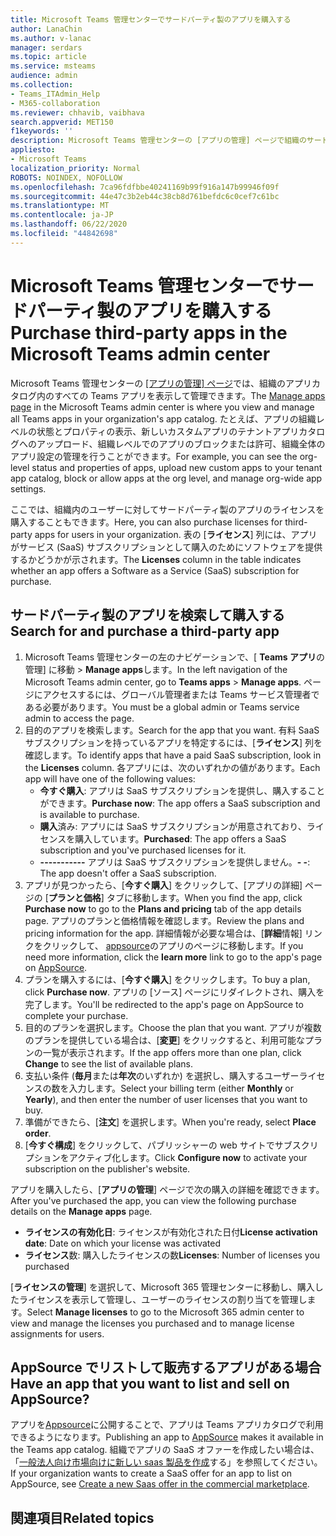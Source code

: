 ```yaml
---
title: Microsoft Teams 管理センターでサードパーティ製のアプリを購入する
author: LanaChin
ms.author: v-lanac
manager: serdars
ms.topic: article
ms.service: msteams
audience: admin
ms.collection:
- Teams_ITAdmin_Help
- M365-collaboration
ms.reviewer: chhavib, vaibhava
search.appverid: MET150
f1keywords: ''
description: Microsoft Teams 管理センターの [アプリの管理] ページで組織のサードパーティ製アプリのライセンスを購入して管理する方法について説明します。
appliesto:
- Microsoft Teams
localization_priority: Normal
ROBOTS: NOINDEX, NOFOLLOW
ms.openlocfilehash: 7ca96fdfbbe40241169b99f916a147b99946f09f
ms.sourcegitcommit: 44e47c3b2eb44c38cb8d761befdc6c0cef7c61bc
ms.translationtype: MT
ms.contentlocale: ja-JP
ms.lasthandoff: 06/22/2020
ms.locfileid: "44842698"
---
```

<a name="purchase-third-party-apps-in-the-microsoft-teams-admin-center"></a><span data-ttu-id="9426f-103">Microsoft Teams 管理センターでサードパーティ製のアプリを購入する</span><span class="sxs-lookup"><span data-stu-id="9426f-103">Purchase third-party apps in the Microsoft Teams admin center</span></span>
======================================================

<span data-ttu-id="9426f-104">Microsoft Teams 管理センターの [[アプリの管理] ページ](manage-apps.md)では、組織のアプリカタログ内のすべての Teams アプリを表示して管理できます。</span><span class="sxs-lookup"><span data-stu-id="9426f-104">The [Manage apps page](manage-apps.md) in the Microsoft Teams admin center is where you view and manage all Teams apps in your organization's app catalog.</span></span> <span data-ttu-id="9426f-105">たとえば、アプリの組織レベルの状態とプロパティの表示、新しいカスタムアプリのテナントアプリカタログへのアップロード、組織レベルでのアプリのブロックまたは許可、組織全体のアプリ設定の管理を行うことができます。</span><span class="sxs-lookup"><span data-stu-id="9426f-105">For example, you can see the org-level status and properties of apps, upload new custom apps to your tenant app catalog, block or allow apps at the org level, and manage org-wide app settings.</span></span>

<span data-ttu-id="9426f-106">ここでは、組織内のユーザーに対してサードパーティ製のアプリのライセンスを購入することもできます。</span><span class="sxs-lookup"><span data-stu-id="9426f-106">Here, you can also purchase licenses for third-party apps for users in your organization.</span></span> <span data-ttu-id="9426f-107">表の [**ライセンス**] 列には、アプリがサービス (SaaS) サブスクリプションとして購入のためにソフトウェアを提供するかどうかが示されます。</span><span class="sxs-lookup"><span data-stu-id="9426f-107">The **Licenses** column in the table indicates whether an app offers a Software as a Service (SaaS) subscription for purchase.</span></span>

## <a name="search-for-and-purchase-a-third-party-app"></a><span data-ttu-id="9426f-108">サードパーティ製のアプリを検索して購入する</span><span class="sxs-lookup"><span data-stu-id="9426f-108">Search for and purchase a third-party app</span></span>

1. <span data-ttu-id="9426f-109">Microsoft Teams 管理センターの左のナビゲーションで、[ **Teams アプリ**の管理] に移動  >  **Manage apps**します。</span><span class="sxs-lookup"><span data-stu-id="9426f-109">In the left navigation of the Microsoft Teams admin center, go to **Teams apps** > **Manage apps**.</span></span> <span data-ttu-id="9426f-110">ページにアクセスするには、グローバル管理者または Teams サービス管理者である必要があります。</span><span class="sxs-lookup"><span data-stu-id="9426f-110">You must be a global admin or Teams service admin to access the page.</span></span>
2. <span data-ttu-id="9426f-111">目的のアプリを検索します。</span><span class="sxs-lookup"><span data-stu-id="9426f-111">Search for the app that you want.</span></span> <span data-ttu-id="9426f-112">有料 SaaS サブスクリプションを持っているアプリを特定するには、[**ライセンス**] 列を確認します。</span><span class="sxs-lookup"><span data-stu-id="9426f-112">To identify apps that have a paid SaaS subscription, look in the **Licenses** column.</span></span> <span data-ttu-id="9426f-113">各アプリには、次のいずれかの値があります。</span><span class="sxs-lookup"><span data-stu-id="9426f-113">Each app will have one of the following values:</span></span>
    - <span data-ttu-id="9426f-114">**今すぐ購入**: アプリは SaaS サブスクリプションを提供し、購入することができます。</span><span class="sxs-lookup"><span data-stu-id="9426f-114">**Purchase now**: The app offers a SaaS subscription and is available to purchase.</span></span>  
    - <span data-ttu-id="9426f-115">**購入**済み: アプリには SaaS サブスクリプションが用意されており、ライセンスを購入しています。</span><span class="sxs-lookup"><span data-stu-id="9426f-115">**Purchased**: The app offers a SaaS subscription and you've purchased licenses for it.</span></span>
    - <span data-ttu-id="9426f-116">**-----------** アプリは SaaS サブスクリプションを提供しません。</span><span class="sxs-lookup"><span data-stu-id="9426f-116">**- -**: The app doesn't offer a SaaS subscription.</span></span>
3. <span data-ttu-id="9426f-117">アプリが見つかったら、[**今すぐ購入**] をクリックして、[アプリの詳細] ページの [**プランと価格**] タブに移動します。</span><span class="sxs-lookup"><span data-stu-id="9426f-117">When you find the app, click **Purchase now** to go to the **Plans and pricing** tab of the app details page.</span></span> <span data-ttu-id="9426f-118">アプリのプランと価格情報を確認します。</span><span class="sxs-lookup"><span data-stu-id="9426f-118">Review the plans and pricing information for the app.</span></span> <span data-ttu-id="9426f-119">詳細情報が必要な場合は、[**詳細**情報] リンクをクリックして、 [appsource](https://appsource.microsoft.com/)のアプリのページに移動します。</span><span class="sxs-lookup"><span data-stu-id="9426f-119">If you need more information, click the **learn more** link to go to the app's page on [AppSource](https://appsource.microsoft.com/).</span></span>  
4. <span data-ttu-id="9426f-120">プランを購入するには、[**今すぐ購入**] をクリックします。</span><span class="sxs-lookup"><span data-stu-id="9426f-120">To buy a plan, click **Purchase now**.</span></span> <span data-ttu-id="9426f-121">アプリの [ソース] ページにリダイレクトされ、購入を完了します。</span><span class="sxs-lookup"><span data-stu-id="9426f-121">You'll be redirected to the app's page on AppSource to complete your purchase.</span></span> 
5. <span data-ttu-id="9426f-122">目的のプランを選択します。</span><span class="sxs-lookup"><span data-stu-id="9426f-122">Choose the plan that you want.</span></span> <span data-ttu-id="9426f-123">アプリが複数のプランを提供している場合は、[**変更**] をクリックすると、利用可能なプランの一覧が表示されます。</span><span class="sxs-lookup"><span data-stu-id="9426f-123">If the app offers more than one plan, click **Change** to see the list of available plans.</span></span>
6. <span data-ttu-id="9426f-124">支払い条件 (**毎月**または**年次**のいずれか) を選択し、購入するユーザーライセンスの数を入力します。</span><span class="sxs-lookup"><span data-stu-id="9426f-124">Select your billing term (either **Monthly** or **Yearly**), and then enter the number of user licenses that you want to buy.</span></span>
7. <span data-ttu-id="9426f-125">準備ができたら、[**注文**] を選択します。</span><span class="sxs-lookup"><span data-stu-id="9426f-125">When you're ready, select **Place order**.</span></span>
8. <span data-ttu-id="9426f-126">[**今すぐ構成**] をクリックして、パブリッシャーの web サイトでサブスクリプションをアクティブ化します。</span><span class="sxs-lookup"><span data-stu-id="9426f-126">Click **Configure now** to activate your subscription on the publisher's website.</span></span>

<span data-ttu-id="9426f-127">アプリを購入したら、[**アプリの管理**] ページで次の購入の詳細を確認できます。</span><span class="sxs-lookup"><span data-stu-id="9426f-127">After you've purchased the app, you can view the following purchase details on the **Manage apps** page.</span></span>

- <span data-ttu-id="9426f-128">**ライセンスの有効化日**: ライセンスが有効化された日付</span><span class="sxs-lookup"><span data-stu-id="9426f-128">**License activation date**: Date on which your license was activated</span></span>
- <span data-ttu-id="9426f-129">**ライセンス**数: 購入したライセンスの数</span><span class="sxs-lookup"><span data-stu-id="9426f-129">**Licenses**: Number of licenses you purchased</span></span>

<span data-ttu-id="9426f-130">[**ライセンスの管理**] を選択して、Microsoft 365 管理センターに移動し、購入したライセンスを表示して管理し、ユーザーのライセンスの割り当てを管理します。</span><span class="sxs-lookup"><span data-stu-id="9426f-130">Select **Manage licenses** to go to the Microsoft 365 admin center to view and manage the licenses you purchased and to manage license assignments for users.</span></span>

## <a name="have-an-app-that-you-want-to-list-and-sell-on-appsource"></a><span data-ttu-id="9426f-131">AppSource でリストして販売するアプリがある場合</span><span class="sxs-lookup"><span data-stu-id="9426f-131">Have an app that you want to list and sell on AppSource?</span></span>

<span data-ttu-id="9426f-132">アプリを[Appsource](https://appsource.microsoft.com/)に公開することで、アプリは Teams アプリカタログで利用できるようになります。</span><span class="sxs-lookup"><span data-stu-id="9426f-132">Publishing an app to [AppSource](https://appsource.microsoft.com/) makes it available in the Teams app catalog.</span></span> <span data-ttu-id="9426f-133">組織でアプリの SaaS オファーを作成したい場合は、「[一般法人向け市場向けに新しい saas 製品を作成](https://docs.microsoft.com/azure/marketplace/partner-center-portal/create-new-saas-offer)する」を参照してください。</span><span class="sxs-lookup"><span data-stu-id="9426f-133">If your organization wants to create a SaaS offer for an app to list on AppSource, see [Create a new Saas offer in the commercial marketplace](https://docs.microsoft.com/azure/marketplace/partner-center-portal/create-new-saas-offer).</span></span>

## <a name="related-topics"></a><span data-ttu-id="9426f-134">関連項目</span><span class="sxs-lookup"><span data-stu-id="9426f-134">Related topics</span></span>


